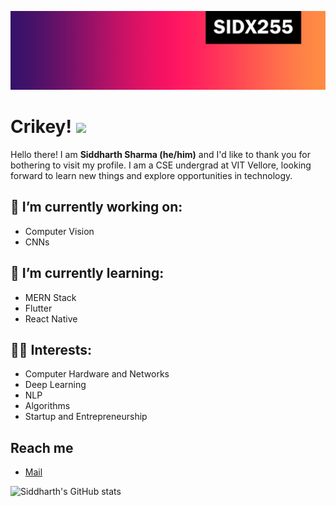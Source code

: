 [![Header](https://github.com/sidx255/sidx255/blob/main/header_picture.jpg? "Header")](https://github.com/sidx255/sidx255/blob/main/header_picture.jpg)
# Crikey! <img src="https://raw.githubusercontent.com/MartinHeinz/MartinHeinz/master/wave.gif" width="30px">


Hello there! I am **Siddharth Sharma (he/him)** and I'd like to thank you for bothering to visit my profile. I am a CSE undergrad at VIT Vellore, looking forward to learn new things and explore opportunities in technology.


## 🔭 I’m currently working on: 
- Computer Vision
- CNNs

## 🌱 I’m currently learning: 
- MERN Stack
- Flutter
- React Native

## 👨‍💻 Interests:
- Computer Hardware and Networks
- Deep Learning
- NLP
- Algorithms
- Startup and Entrepreneurship

## Reach me
- [Mail](mailto:siddharth255@outlook.com?subject=[GitHub]%20Source%20Han%20Sans)


![Siddharth's GitHub stats](https://github-readme-stats.vercel.app/api?username=sidx255&theme=synthwave&show_icons=true&count_private=true&hide=issues)
